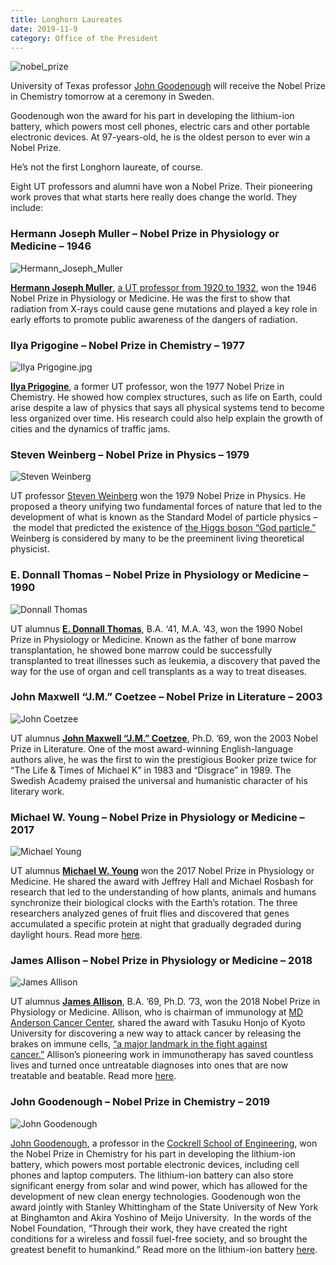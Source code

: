 ```yaml
--- 
title: Longhorn Laureates
date: 2019-11-9
category: Office of the President
---
```


![nobel_prize](http://research.utexas.edu/showcase/assets/js/fileman/Uploads/nobel_prize.jpg)

University of Texas professor [John Goodenough](https://www.nobelprize.org/prizes/chemistry/2019/goodenough/interview/) will receive the Nobel Prize in Chemistry tomorrow at a ceremony in Sweden.

Goodenough won the award for his part in developing the lithium-ion battery, which powers most cell phones, electric cars and other portable electronic devices. At 97-years-old, he is the oldest person to ever win a Nobel Prize.

He’s not the first Longhorn laureate, of course.

Eight UT professors and alumni have won a Nobel Prize. Their pioneering work proves that what starts here really does change the world. They include:

### Hermann Joseph Muller – Nobel Prize in Physiology or Medicine – 1946

![Hermann_Joseph_Muller](http://research.utexas.edu/showcase/assets/js/fileman/Uploads/Hermann_Joseph_Muller.jpg)

[**Hermann Joseph Muller**](https://www.nobelprize.org/nobel_prizes/medicine/laureates/1946/muller-facts.html), [a UT professor from 1920 to 1932](https://integrativebio.utexas.edu/about/history/hermann-j-muller-part-i), won the 1946 Nobel Prize in Physiology or Medicine. He was the first to show that radiation from X-rays could cause gene mutations and played a key role in early efforts to promote public awareness of the dangers of radiation.

### Ilya Prigogine – Nobel Prize in Chemistry – 1977

![Ilya Prigogine.jpg](http://research.utexas.edu/showcase/assets/js/fileman/Uploads/Ilya_Prigogine.jpg)

[**Ilya Prigogine**](https://www.nobelprize.org/nobel_prizes/chemistry/laureates/1977/prigogine-facts.html), a former UT professor, won the 1977 Nobel Prize in Chemistry. He showed how complex structures, such as life on Earth, could arise despite a law of physics that says all physical systems tend to become less organized over time. His research could also help explain the growth of cities and the dynamics of traffic jams.

### Steven Weinberg – Nobel Prize in Physics – 1979

![Steven Weinberg](http://research.utexas.edu/showcase/assets/js/fileman/Uploads/steven_weinberg.jpg)

UT professor [Steven Weinberg](http://www.nobelprize.org/nobel_prizes/physics/laureates/1979/weinberg-facts.html) won the 1979 Nobel Prize in Physics. He proposed a theory unifying two fundamental forces of nature that led to the development of what is known as the Standard Model of particle physics – the model that predicted the existence of [the Higgs boson “God particle.”](http://www.nytimes.com/2012/07/14/opinion/weinberg-why-the-higgs-boson-matters.html?pagewanted=all) Weinberg is considered by many to be the preeminent living theoretical physicist.

### E. Donnall Thomas – Nobel Prize in Physiology or Medicine – 1990

![Donnall Thomas](http://research.utexas.edu/showcase/assets/js/fileman/Uploads/Donnall_Thomas.jpg)

UT alumnus **[E. Donnall Thomas](https://www.nobelprize.org/nobel_prizes/medicine/laureates/1990/thomas-facts.html)**, B.A. ‘41, M.A. ’43, won the 1990 Nobel Prize in Physiology or Medicine. Known as the father of bone marrow transplantation, he showed bone marrow could be successfully transplanted to treat illnesses such as leukemia, a discovery that paved the way for the use of organ and cell transplants as a way to treat diseases.

### John Maxwell “J.M.” Coetzee – Nobel Prize in Literature – 2003

![John Coetzee](http://research.utexas.edu/showcase/assets/js/fileman/Uploads/John_Coetzee.jpg)

UT alumnus [**John Maxwell “J.M.” Coetzee**](https://www.nobelprize.org/nobel_prizes/literature/laureates/2003/coetzee-facts.html), Ph.D. ’69, won the 2003 Nobel Prize in Literature. One of the most award-winning English-language authors alive, he was the first to win the prestigious Booker prize twice for “The Life & Times of Michael K” in 1983 and “Disgrace” in 1989. The Swedish Academy praised the universal and humanistic character of his literary work.

### Michael W. Young – Nobel Prize in Physiology or Medicine – 2017

![Michael Young](http://research.utexas.edu/showcase/assets/js/fileman/Uploads/Michael_Young.jpg)

UT alumnus [**Michael W. Young**](https://www.nobelprize.org/nobel_prizes/medicine/laureates/2017/young-facts.html) won the 2017 Nobel Prize in Physiology or Medicine. He shared the award with Jeffrey Hall and Michael Rosbash for research that led to the understanding of how plants, animals and humans synchronize their biological clocks with the Earth’s rotation. The three researchers analyzed genes of fruit flies and discovered that genes accumulated a specific protein at night that gradually degraded during daylight hours. Read more [here](https://news.utexas.edu/2017/10/02/texas-alum-michael-young-awarded-nobel-prize).

### James Allison – Nobel Prize in Physiology or Medicine – 2018

![James Allison](http://research.utexas.edu/showcase/assets/js/fileman/Uploads/James_Allison.jpg)

UT alumnus **[James Allison](https://news.utexas.edu/2018/10/01/ut-austin-alum-james-allison-awarded-nobel-prize/?utm_source=twitter&utm_medium=referral&utm_campaign=UTAustinSocial)**, B.A. ’69, Ph.D. ’73, won the 2018 Nobel Prize in Physiology or Medicine. Allison, who is chairman of immunology at [MD Anderson Cancer Center](https://www.mdanderson.org/newsroom/2018/10/md-anderson-immunologist-jim-allison-awarded-nobel-prize.html), shared the award with Tasuku Honjo of Kyoto University for discovering a new way to attack cancer by releasing the brakes on immune cells, [“a major landmark in the fight against cancer.”](https://twitter.com/NobelPrize/status/1046694369808519169?ref_src=twsrc%5Etfw%7Ctwcamp%5Etweetembed%7Ctwterm%5E1046694657575583744&ref_url=https%3A%2F%2Fnews.utexas.edu%2F2018%2F10%2F02%2Fcongratulations-to-james-allison-2018-nobel-prize-winner%2F) Allison’s pioneering work in immunotherapy has saved countless lives and turned once untreatable diagnoses into ones that are now treatable and beatable. Read more [here](https://news.utexas.edu/2018/10/02/congratulations-to-james-allison-2018-nobel-prize-winner/).

### John Goodenough – Nobel Prize in Chemistry – 2019

![John Goodenough](http://research.utexas.edu/showcase/assets/js/fileman/Uploads/John_Goodenough.png)

[John Goodenough](https://www.nobelprize.org/prizes/chemistry/2019/goodenough/interview/), a professor in the [Cockrell School of Engineering](http://www.engr.utexas.edu/), won the Nobel Prize in Chemistry for his part in developing the lithium-ion battery, which powers most portable electronic devices, including cell phones and laptop computers. The lithium-ion battery can also store significant energy from solar and wind power, which has allowed for the development of new clean energy technologies. Goodenough won the award jointly with Stanley Whittingham of the State University of New York at Binghamton and Akira Yoshino of Meijo University.  In the words of the Nobel Foundation, “Through their work, they have created the right conditions for a wireless and fossil fuel-free society, and so brought the greatest benefit to humankind.” Read more on the lithium-ion battery [here](https://www.nytimes.com/2019/10/09/science/nobel-prize-chemistry.html).